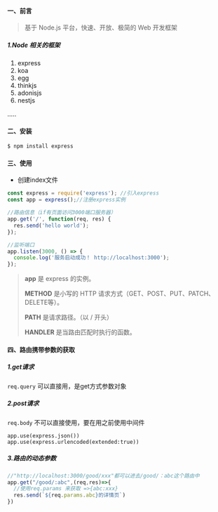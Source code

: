 #### 一、前言

> 基于 Node.js 平台，快速、开放、极简的 Web 开发框架



##### 1.Node 相关的框架

1. express
2. koa
3. egg
4. thinkjs
5. adonisjs
6. nestjs

  .....

#### 二、安装

```bash
$ npm install express
```



#### 三、使用

- 创建index文件

```js
const express = require('express'); //引入express
const app = express();//注册express实例 

//路由信息（if有页面访问3000端口服务器）
app.get('/', function(req, res) {
  res.send('hello world');
});

//监听端口
app.listen(3000, () => {
  console.log('服务启动成功！ http://localhost:3000');
});
```



> **app** 是 express 的实例。
>
> **METHOD** 是小写的 HTTP 请求方式（GET、POST、PUT、PATCH、DELETE等）。
>
> **PATH** 是请求路径。（以 / 开头）
>
> **HANDLER** 是当路由匹配时执行的函数。

#### 四、路由携带参数的获取

##### 1.get请求

`req.query`  可以直接用，是get方式参数对象

##### 2.post请求

`req.body`  不可以直接使用，要在用之前使用中间件

```
app.use(express.json())
app.use(express.urlencoded(extended:true))
```

##### 3.路由的动态参数

```js
//"http://localhost:3000/good/xxx"都可以进去/good/：abc这个路由中
app.get("/good/:abc",(req,res)=>{
  //使用req.params 来获取 =>{abc:xxx}
  res.send(`${req.params.abc}的详情页`)
})
```